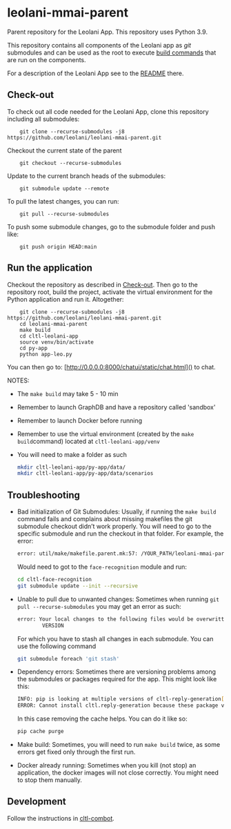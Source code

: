 # leolani-mmai-parent

Parent repository for the Leolani App. This repository uses Python 3.9.

This repository contains all components of the Leolani app as _git_ submodules and can be used as the root to
execute [build commands](https://github.com/leolani/cltl-build/tree/main/make) that are run on the components.

For a description of the Leolani App see to the [README](https://github.com/leolani/cltl-leolani-app) there.

## Check-out

To check out all code needed for the Leolani App, clone this repository including all submodules:

        git clone --recurse-submodules -j8 https://github.com/leolani/leolani-mmai-parent.git

Checkout the current state of the parent

        git checkout --recurse-submodules

Update to the current branch heads of the submodules:

        git submodule update --remote

To pull the latest changes, you can run:

        git pull --recurse-submodules

To push some submodule changes, go to the submodule folder and push like:

        git push origin HEAD:main

## Run the application

Checkout the repository as described in [Check-out](#check-out). Then go to the repository root, build the project,
activate the virtual environment for the Python application and run it. Altogether:

        git clone --recurse-submodules -j8 https://github.com/leolani/leolani-mmai-parent.git
        cd leolani-mmai-parent
        make build
        cd cltl-leolani-app
        source venv/bin/activate
        cd py-app
        python app-leo.py

You can then go to: [http://0.0.0.0:8000/chatui/static/chat.html]() to chat.

NOTES:

- The `make build` may take 5 - 10 min
- Remember to launch GraphDB and have a repository called 'sandbox'
- Remember to launch Docker before running
- Remember to use the virtual environment (created by the `make build`command) located at `cltl-leolani-app/venv`
- You will need to make a folder as such

  ```bash
  mkdir cltl-leolani-app/py-app/data/ 
  mkdir cltl-leolani-app/py-app/data/scenarios
  ```

## Troubleshooting

- Bad initialization of Git Submodules: Usually, if running the `make build` command fails and complains about missing
  makefiles the git
  submodule checkout didn’t work properly. You will need to go to the specific submodule and run the checkout in that
  folder. For example, the error:

  ``` bash
  error: util/make/makefile.parent.mk:57: /YOUR_PATH/leolani-mmai-parent/cltl-face-recognition/makefile.d: No such file or directory
  ```

  Would need to got to the `face-recognition` module and run:

  ``` bash 
  cd cltl-face-recognition
  git submodule update --init --recursive
  ```

- Unable to pull due to unwanted changes: Sometimes when running `git pull --recurse-submodules` you may get an error as
  such:

  ```bash
  error: Your local changes to the following files would be overwritten by checkout:
          VERSION
  
  ```

  For which you have to stash all changes in each submodule. You can use the following command

  ```bash
  git submodule foreach 'git stash'
  ```

- Dependency errors: Sometimes there are versioning problems among the submodules or packages required for the app. This
  might look like this:

  ```bash
  INFO: pip is looking at multiple versions of cltl-reply-generation[service] to determine which version is compatible with other requirements. This could take a while.
  ERROR: Cannot install cltl.reply-generation because these package versions have conflicting dependencies.
  ```

  In this case removing the cache helps. You can do it like so:

  ```bash 
  pip cache purge
  ```

- Make build: Sometimes, you will need to run `make build` twice, as some errors get fixed only through the first run.

- Docker already running: Sometimes when you kill (not stop) an application, the docker images will not close correctly.
  You might need to stop them manually.

## Development

Follow the instructions in [cltl-combot](https://github.com/leolani/cltl-combot).
